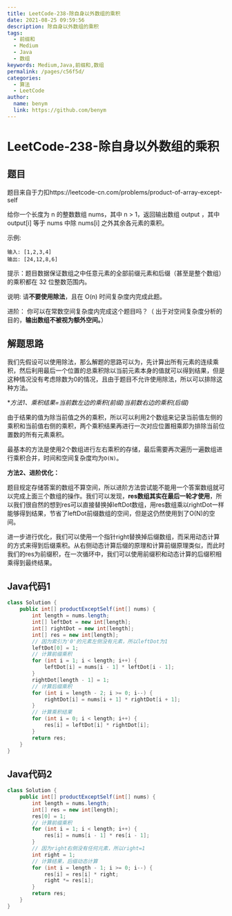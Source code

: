 ```yaml
---
title: LeetCode-238-除自身以外数组的乘积
date: 2021-08-25 09:59:56
description: 除自身以外数组的乘积
tags: 
  - 前缀和
  - Medium
  - Java
  - 数组
keywords: Medium,Java,前缀和,数组
permalink: /pages/c56f5d/
categories: 
  - 算法
  - LeetCode
author: 
  name: benym
  link: https://github.com/benym
---
```


# LeetCode-238-除自身以外数组的乘积

## 题目

题目来自于力扣https://leetcode-cn.com/problems/product-of-array-except-self

给你一个长度为 n 的整数数组 nums，其中 n > 1，返回输出数组 output ，其中 output[i] 等于 nums 中除 nums[i] 之外其余各元素的乘积。

示例:

```
输入: [1,2,3,4]
输出: [24,12,8,6]
```


提示：题目数据保证数组之中任意元素的全部前缀元素和后缀（甚至是整个数组）的乘积都在 32 位整数范围内。

说明: 请**不要使用除法**，且在 O(n) 时间复杂度内完成此题。

进阶：
你可以在常数空间复杂度内完成这个题目吗？（ 出于对空间复杂度分析的目的，**输出数组不被视为额外空间。**）

 

## 解题思路

我们先假设可以使用除法，那么解题的思路可以为，先计算出所有元素的连续乘积，然后利用最后一个位置的总乘积除以当前元素本身的值就可以得到结果，但是这种情况没有考虑除数为0的情况，且由于题目不允许使用除法，所以可以排除这种方法。

**方法1、乘积结果=当前数左边的乘积(前缀)*当前数右边的乘积(后缀)**

由于结果的值为除当前值之外的乘积，所以可以利用2个数组来记录当前值左侧的乘积和当前值右侧的乘积，两个乘积结果再进行一次对应位置相乘即为排除当前位置数的所有元素乘积。

最基本的方法是使用2个数组进行左右乘积的存储，最后需要再次遍历一遍数组进行乘积合并，时间和空间复杂度均为`O(N)`。

**方法2、进阶优化：**

题目规定存储答案的数组不算空间，所以进阶方法尝试能不能用一个答案数组就可以完成上面三个数组的操作。我们可以发现，**res数组其实在最后一轮才使用**，所以我们很自然的想到res可以直接替换掉leftDot数组，用res数组乘以rightDot一样能够得到结果，节省了leftDot前缀数组的空间，但是这仍然使用到了O(N)的空间。

进一步进行优化，我们可以使用一个指针right替换掉后缀数组，而采用动态计算的方式来得到后缀乘积。从右侧动态计算后缀的原理和计算前缀原理类似，而此时我们的res为前缀积，在一次循环中，我们可以使用前缀积和动态计算的后缀积相乘得到最终结果。

## Java代码1

```java
class Solution {
    public int[] productExceptSelf(int[] nums) {
        int length = nums.length;
        int[] leftDot = new int[length];
        int[] rightDot = new int[length];
        int[] res = new int[length];
      	// 因为索引为'0'的元素左侧没有元素，所以leftDot为1
        leftDot[0] = 1;
        // 计算前缀乘积
        for (int i = 1; i < length; i++) {
            leftDot[i] = nums[i - 1] * leftDot[i - 1];
        }
        rightDot[length - 1] = 1;
        // 计算后缀乘积
        for (int i = length - 2; i >= 0; i--) {
            rightDot[i] = nums[i + 1] * rightDot[i + 1];
        }
        // 计算乘积结果
        for (int i = 0; i < length; i++) {
            res[i] = leftDot[i] * rightDot[i];
        }
        return res;
    }
}
```

## Java代码2

```java
class Solution {
    public int[] productExceptSelf(int[] nums) {
        int length = nums.length;
        int[] res = new int[length];
        res[0] = 1;
        // 计算前缀乘积
        for (int i = 1; i < length; i++) {
            res[i] = nums[i - 1] * res[i - 1];
        }
        // 因为right右侧没有任何元素，所以right=1
        int right = 1;
        // 计算结果，后缀动态计算
        for (int i = length - 1; i >= 0; i--) {
            res[i] = res[i] * right;
            right *= res[i];
        }
        return res;
    }
}
```
